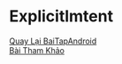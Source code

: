 # Explicitlmtent
[Quay Lại BaiTapAndroid](https://github.com/Vanngoc98/BaiTapAndroid)
</br>
[Bài Tham Khảo](https://ngocminhtran.com/2018/11/05/doi-tuong-intent-trong-android-phan-1/)
